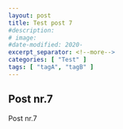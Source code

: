 ```yaml
---
layout: post
title: Test post 7
#description:
# image:
#date-modified: 2020-
excerpt_separator: <!--more-->
categories: [ "Test" ]
tags: [ "tagA", "tagB" ]
---
```


## Post nr.7

Post nr.7
